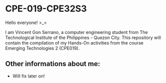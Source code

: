 # CPE-019-CPE32S3

Hello everyone! >_<

I am Vincent Gon Serrano, a computer engineering student from The Technological Institute of the Philippines - Quezon City. This repository will contain the compilation of my Hands-On activities from the course Emerging Technologies 2 (CPE019). 

## Other informations about me:
- Will fix later on! 
